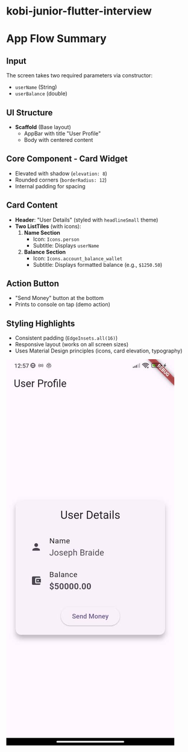 # kobi-junior-flutter-interview

# App Flow Summary

## Input
The screen takes two required parameters via constructor:
- `userName` (String)
- `userBalance` (double)

## UI Structure
- **Scaffold** (Base layout)
  - AppBar with title "User Profile"
  - Body with centered content

## Core Component - Card Widget
- Elevated with shadow (`elevation: 8`)
- Rounded corners (`borderRadius: 12`)
- Internal padding for spacing

## Card Content
- **Header**: "User Details" (styled with `headlineSmall` theme)
- **Two ListTiles** (with icons):
  1. **Name Section**
     - Icon: `Icons.person`
     - Subtitle: Displays `userName`
  2. **Balance Section**
     - Icon: `Icons.account_balance_wallet`
     - Subtitle: Displays formatted balance (e.g., `$1250.50`)

## Action Button
- "Send Money" button at the bottom
- Prints to console on tap (demo action)

## Styling Highlights
- Consistent padding (`EdgeInsets.all(16)`)
- Responsive layout (works on all screen sizes)
- Uses Material Design principles (icons, card elevation, typography)


![Description of the image](WhatsApp%20Image%202025-05-07%20at%2012.58.13.jpeg)
